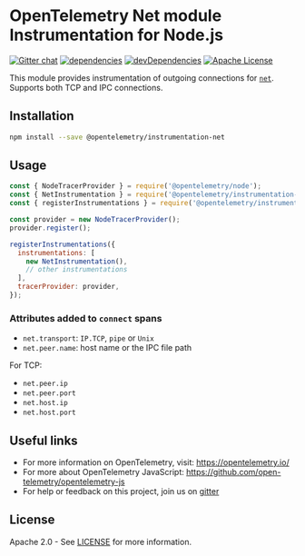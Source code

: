 # OpenTelemetry Net module Instrumentation for Node.js

[![Gitter chat][gitter-image]][gitter-url]
[![dependencies][dependencies-image]][dependencies-url]
[![devDependencies][devDependencies-image]][devDependencies-url]
[![Apache License][license-image]][license-image]

This module provides instrumentation of outgoing connections for [`net`](http://nodejs.org/dist/latest/docs/api/net.html).
Supports both TCP and IPC connections.

## Installation

```bash
npm install --save @opentelemetry/instrumentation-net
```

## Usage

```js
const { NodeTracerProvider } = require('@opentelemetry/node');
const { NetInstrumentation } = require('@opentelemetry/instrumentation-net');
const { registerInstrumentations } = require('@opentelemetry/instrumentation');

const provider = new NodeTracerProvider();
provider.register();

registerInstrumentations({
  instrumentations: [
    new NetInstrumentation(),
    // other instrumentations
  ],
  tracerProvider: provider,
});
```

### Attributes added to `connect` spans

* `net.transport`: `IP.TCP`, `pipe` or `Unix`
* `net.peer.name`: host name or the IPC file path

For TCP:
* `net.peer.ip`
* `net.peer.port`
* `net.host.ip`
* `net.host.port`

## Useful links

- For more information on OpenTelemetry, visit: <https://opentelemetry.io/>
- For more about OpenTelemetry JavaScript: <https://github.com/open-telemetry/opentelemetry-js>
- For help or feedback on this project, join us on [gitter][gitter-url]

## License

Apache 2.0 - See [LICENSE][license-url] for more information.

[gitter-image]: https://badges.gitter.im/open-telemetry/opentelemetry-js-contrib.svg
[gitter-url]: https://gitter.im/open-telemetry/opentelemetry-node?utm_source=badge&utm_medium=badge&utm_campaign=pr-badge&utm_content=badge
[license-url]: https://github.com/open-telemetry/opentelemetry-js-contrib/blob/main/LICENSE
[license-image]: https://img.shields.io/badge/license-Apache_2.0-green.svg?style=flat
[dependencies-image]: https://david-dm.org/open-telemetry/opentelemetry-js-contrib/status.svg?path=packages/opentelemetry-instrumentation-net
[dependencies-url]: https://david-dm.org/open-telemetry/opentelemetry-js-contrib?path=packages%2Fopentelemetry-instrumentation-net
[devDependencies-image]: https://david-dm.org/open-telemetry/opentelemetry-js-contrib/dev-status.svg?path=packages/opentelemetry-instrumentation-net
[devDependencies-url]: https://david-dm.org/open-telemetry/opentelemetry-js-contrib?path=packages%2Fopentelemetry-instrumentation-net&type=dev
